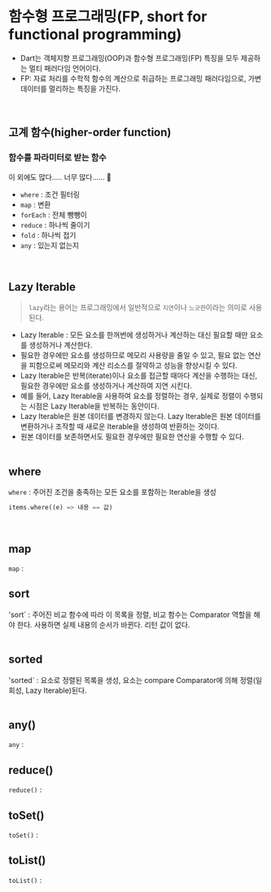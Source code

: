 # 함수형 프로그래밍(FP, short for functional programming)
- Dart는 객체지향 프로그래밍(OOP)과 함수형 프로그래밍(FP) 특징을 모두 제공하는 멀티 패러다임 언어이다.
- FP: 자료 처리를 수학적 함수의 계산으로 취급하는 프로그래밍 패러다임으로, 가변 데이터를 멀리하는 특징을 가진다.
<br/>

## 고계 함수(higher-order function)
### 함수를 파라미터로 받는 함수
이 외에도 많다..... 너무 많다...... 🥹
- `where` : 조건 필터링  
- `map` : 변환  
- `forEach` : 전체 뺑뺑이  
- `reduce` : 하나씩 줄이기  
- `fold` : 하나씩 접기  
- `any` : 있는지 없는지  
<br/>

## Lazy Iterable
> `lazy`라는 용어는 프로그래밍에서 일반적으로 `지연`이나 `느긋한`이라는 의미로 사용된다.  
- Lazy Iterable : 모든 요소를 한꺼번에 생성하거나 계산하는 대신 필요할 때만 요소를 생성하거나 계산한다.
- 필요한 경우에만 요소를 생성하므로 메모리 사용량을 줄일 수 있고, 필요 없는 연산을 피함으로써 메모리와 계산 리소스를 절약하고 성능을 향상시킬 수 있다.
- Lazy Iterable은 반복(iterate)이나 요소를 접근할 때마다 계산을 수행하는 대신, 필요한 경우에만 요소를 생성하거나 계산하여 지연 시킨다.
- 예를 들어, Lazy Iterable을 사용하여 요소를 정렬하는 경우, 실제로 정렬이 수행되는 시점은 Lazy Iterable을 반복하는 동안이다.
- Lazy Iterable은 원본 데이터를 변경하지 않는다. Lazy Iterable은 원본 데이터를 변환하거나 조작할 때 새로운 Iterable을 생성하여 반환하는 것이다.
- 원본 데이터를 보존하면서도 필요한 경우에만 필요한 연산을 수행할 수 있다.  
  <br/>

## where
`where` : 주어진 조건을 충족하는 모든 요소를 포함하는 Iterable을 생성  
```dart
items.where((e) => 내용 == 값)
```
<br/>

## map
`map` :
<br/>

## sort
'sort` : 주어진 비교 함수에 따라 이 목록을 정렬, 비교 함수는 Comparator 역할을 해야 한다. 사용하면 실제 내용의 순서가 바뀐다. 리턴 값이 없다.  
<br/>

## sorted
'sorted` : 요소로 정렬된 목록을 생성, 요소는 compare Comparator에 의해 정렬(일회성, Lazy Iterable)된다.  
<br/>

## any()
`any` : 
<br/>

## reduce()
`reduce()` : 
<br/>

## toSet()
`toSet()` : 
<br/>

## toList()
`toList()` :
<br/>
